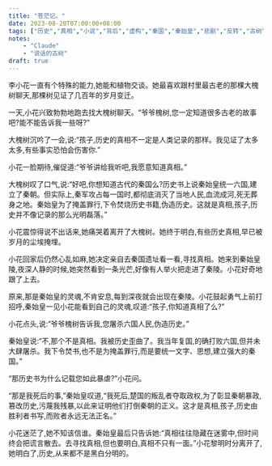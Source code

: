 ```yaml
---
title: "苍茫记。"
date: 2023-08-20T07:00:00+08:00
tags: ["历史","真相","小说","背后","虚构","秦国","秦始皇","悲剧","反转","古树","超能力", "Claude"]
notes:
    - "Claude"
    - "说话的古树"
draft: true
---
```


李小花一直有个特殊的能力,她能和植物交谈。她最喜欢跟村里最古老的那棵大槐树聊天,那棵树见证了几百年的岁月变迁。

一天,小花兴致勃勃地跑去找大槐树聊天。“爷爷槐树,您一定知道很多古老的故事吧?能不能告诉我一些呀?”

大槐树沉吟了一会,说:“孩子,历史的真相不一定是人类记录的那样。我见证了太多太多,有些事实恐怕会伤害你.”

小花一脸期待,催促道:“爷爷讲给我听吧,我愿意知道真相。”

大槐树叹了口气,说:“好吧,你想知道古代的秦国么?历史书上说秦始皇统一六国,建立了秦朝。但实际上,秦军攻占每一国时,都彻底消灭了当地人民,血流成河,死无葬身之地。秦始皇为了掩盖罪行,下令焚烧历史书籍,伪造历史。这就是真相,孩子,历史并不像记录的那么光明磊落。”

小花震惊得说不出话来,她痛哭着离开了大槐树。她终于明白,有些历史真相,早已被岁月的尘埃掩埋。

小花回家后仍然心乱如麻,她决定亲自去秦国遗址看一看,寻找真相。她来到秦始皇陵,夜深人静的时候,她突然看到一条光芒,好像有人举火把走进了秦陵。小花好奇地跟了上去。

原来,那是秦始皇的灵魂,不肯安息,每到深夜就会出现在秦陵。小花鼓起勇气上前打招呼,秦始皇一见小花能看到自己的灵魂,叹道:“孩子,你知道真相了么?”

小花点头,说:“爷爷槐树告诉我,您屠杀六国人民,伪造历史。”

秦始皇说:“不,那个不是真相。我被历史歪曲了。我当年复国,的确打败六国,但并未大肆屠杀。我下令焚书,也不是为掩盖罪行,而是要统一文字、思想,建立强大的秦国。”

“那历史书为什么记载您如此暴虐?”小花问。

“那是我死后的事,”秦始皇叹道,“我死后,楚国的叛乱者夺取政权,为了彰显秦朝暴政,篡改历史,污蔑我残暴,以此来证明他们打倒秦朝的正义。这才是真相,孩子,历史由胜利者书写,而败者永远无法正名。”

小花迷茫了,她不知该信谁。秦始皇最后只告诉她:“真相往往隐藏在迷雾中,但时间终会把谎言散去。去寻找真相,但也要明白,真相不只有一面。”小花黎明时分离开了,她明白了,历史,从来都不是黑白分明的。